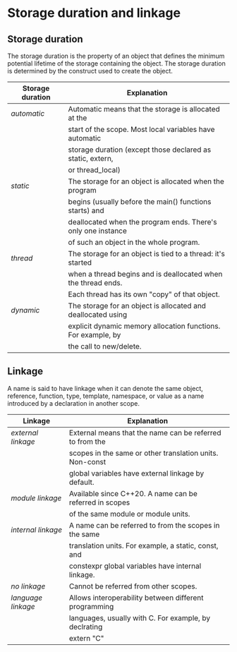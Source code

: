 # Storage duration and linkage

## Storage duration
The storage duration is the property of an object that defines the minimum potential lifetime of the storage containing the object. The storage duration is determined by the construct used to create the object.

| Storage duration | Explanation                                                   |
| ---------------- | ------------------------------------------------------------- |
| *automatic*      | Automatic means that the storage is allocated at the <br />   |
|                  | start of the scope. Most local variables have automatic       |
|                  | storage duration (except those declared as static, extern,    |
|                  | or thread_local)                                              |
| *static*         | The storage for an object is allocated when the program       |
|                  | begins (usually before the main() functions starts) and       |
|                  | deallocated when the program ends. There's only one instance  |
|                  | of such an object in the whole program.                       |
| *thread*         | The storage for an object is tied to a thread: it's started   |
|                  | when a thread begins and is deallocated when the thread ends. |
|                  | Each thread has its own "copy" of that object.                |
| *dynamic*        | The storage for an object is allocated and deallocated using  |
|                  | explicit dynamic memory allocation functions. For example, by |
|                  | the call to new/delete.                                       |

## Linkage
A name is said to have linkage when it can denote the same object, reference, function, type, template, namespace, or value as a name introduced by a declaration in another scope.

| Linkage            | Explanation                                              |
| ------------------ | -------------------------------------------------------- |
| *external linkage* | External means that the name can be referred to from the |
|                    | scopes in the same or other translation units. Non-const |
|                    | global variables have external linkage by default.       |
| *module linkage*   | Available since C++20. A name can be referred in scopes  |
|                    | of the same module or module units.                      |
| *internal linkage* | A name can be referred to from the scopes in the same    |
|                    | translation units. For example, a static, const, and     |
|                    | constexpr global variables have internal linkage.        |
| *no linkage*       | Cannot be referred from other scopes.                    |
| *language linkage* | Allows interoperability between different programming    |
|                    | languages, usually with C. For example, by declrating    |
|                    | extern "C"                                               |